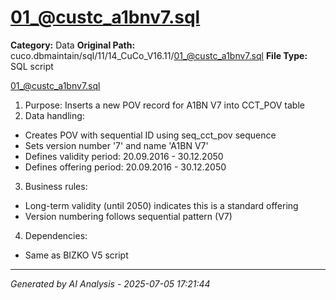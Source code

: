 # 01_@custc_a1bnv7.sql

**Category:** Data
**Original Path:** cuco.dbmaintain/sql/11/14_CuCo_V16.11/01_@custc_a1bnv7.sql
**File Type:** SQL script

01_@custc_a1bnv7.sql
1. Purpose: Inserts a new POV record for A1BN V7 into CCT_POV table
2. Data handling:
- Creates POV with sequential ID using seq_cct_pov sequence
- Sets version number '7' and name 'A1BN V7'
- Defines validity period: 20.09.2016 - 30.12.2050
- Defines offering period: 20.09.2016 - 30.12.2050
3. Business rules:
- Long-term validity (until 2050) indicates this is a standard offering
- Version numbering follows sequential pattern (V7)
4. Dependencies:
- Same as BIZKO V5 script

---
*Generated by AI Analysis - 2025-07-05 17:21:44*
